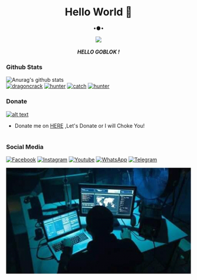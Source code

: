 <h1 align="center"> Hello World 👋 </h1>
<p align="center">
•●•
</p>

<p align="center">
<img src="https://giffiles.alphacoders.com/120/120277.gif">
</p>
<p align="center">
<i> <b> HELLO GOBLOK ! </b> </i>
</p

#
### Github Stats
![Anurag's github stats](https://github-readme-stats.vercel.app/api?username=Ramdhan7&show_icons=true&theme=radical)<br>
<a href="https://github.com/Ramdhan7/dragoncrack"><img title="dragoncrack" src="https://github-readme-stats.vercel.app/api/pin/?username=Ramdhan7&repo=dragoncrack&theme=vision-friendly-dark"></a>
<a href="https://github.com/Ramdhan7/MBFIRE"><img title="hunter" src="https://github-readme-stats.vercel.app/api/pin/?username=Ramdhan7&repo=MBFIRE&theme=vision-friendly-dark"></a>
<a href="https://github.com/Ramdhan7/catch"><img title="catch" src="https://github-readme-stats.vercel.app/api/pin/?username=Ramdhan7&repo=catch&theme=vision-friendly-dark"></a>
<a href="https://github.com/Ramdhan7/hunter"><img title="hunter" src="https://github-readme-stats.vercel.app/api/pin/?username=Ramdhan7&repo=hunter&theme=vision-friendly-dark"></a>
### Donate
<a href="https://saweria.co/Ramdhan7"><img src="https://upload.wikimedia.org/wikipedia/commons/7/72/Logo_dana_blue.svg" alt="alt text" width="70" height="50"></a>
* Donate me on  <a href="https://saweria.co/Ramdhan7">HERE</a>
,Let's Donate or I will Choke You!
#
### Social Media
[![Facebook](https://img.shields.io/badge/Facebook-Follow-blue?style=for-the-badge&logo=facebook)](https://www.facebook.com/Ramdhan.Ramadhian.ID)
[![Instagram](https://img.shields.io/badge/Instagram-Follow-violet?style=for-the-badge&logo=instagram)](https://Instagram.com/ramdhan.ramadhian99)
[![Youtube](https://img.shields.io/badge/Youtube-Subscribe-red?style=for-the-badge&logo=youtube)](https://m.youtube.com/channel/UC7kqla4Jh-ujwE6BKaUE_Rw)
[![WhatsApp](https://img.shields.io/badge/whatsapp-Contact-brightgreen?style=for-the-badge&logo=whatsapp)](https://api.whatsapp.com/send/?phone=%2B6285220455740&text&app_absent=0/send/?chat=%Haloo)
[![Telegram](https://img.shields.io/badge/telegram-Contact-cyan?style=for-the-badge&logo=telegram)](https://api.telegram.com/send/?phone=%2B6285220455740&text&app_absent=0/send/?chat=%Haloo)

<img src="https://github.com/Ramdhan7/Ramdhan7/blob/main/FB_IMG_16045381662777177.jpg" width="640" title="Menu" alt="Menu">
